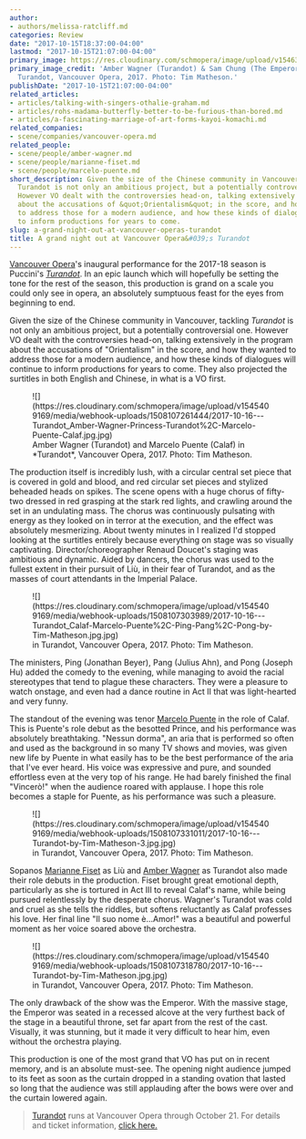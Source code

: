 ```yaml
---
author:
- authors/melissa-ratcliff.md
categories: Review
date: "2017-10-15T18:37:00-04:00"
lastmod: "2017-10-15T21:07:00-04:00"
primary_image: https://res.cloudinary.com/schmopera/image/upload/v1546392800/media/2019/01/sqVOTurandot.jpg
primary_image_credit: 'Amber Wagner (Turandot) & Sam Chung (The Emperor Altoum) in
  Turandot, Vancouver Opera, 2017. Photo: Tim Matheson.'
publishDate: "2017-10-15T21:07:00-04:00"
related_articles:
- articles/talking-with-singers-othalie-graham.md
- articles/rohs-madama-butterfly-better-to-be-furious-than-bored.md
- articles/a-fascinating-marriage-of-art-forms-kayoi-komachi.md
related_companies:
- scene/companies/vancouver-opera.md
related_people:
- scene/people/amber-wagner.md
- scene/people/marianne-fiset.md
- scene/people/marcelo-puente.md
short_description: Given the size of the Chinese community in Vancouver, tackling
  Turandot is not only an ambitious project, but a potentially controversial one.
  However VO dealt with the controversies head-on, talking extensively in the program
  about the accusations of &quot;Orientalism&quot; in the score, and how they wanted
  to address those for a modern audience, and how these kinds of dialogues will continue
  to inform productions for years to come.
slug: a-grand-night-out-at-vancouver-operas-turandot
title: A grand night out at Vancouver Opera&#039;s Turandot
---
```

[Vancouver Opera](/scene/companies/vancouver-opera/)'s inaugural performance for the 2017-18 season is Puccini's [*Turandot*](https://www.vancouveropera.ca/Turandot). In an epic launch which will hopefully be setting the tone for the rest of the season, this production is grand on a scale you could only see in opera, an absolutely sumptuous feast for the eyes from beginning to end. 

Given the size of the Chinese community in Vancouver, tackling *Turandot* is not only an ambitious project, but a potentially controversial one. However VO dealt with the controversies head-on, talking extensively in the program about the accusations of "Orientalism" in the score, and how they wanted to address those for a modern audience, and how these kinds of dialogues will continue to inform productions for years to come. They also projected the surtitles in both English and Chinese, in what is a VO first.

<figure data-type="image">![](https://res.cloudinary.com/schmopera/image/upload/v1545409169/media/webhook-uploads/1508107261444/2017-10-16---Turandot_Amber-Wagner-Princess-Turandot%2C-Marcelo-Puente-Calaf.jpg.jpg)
<figcaption>Amber Wagner (Turandot) and Marcelo Puente (Calaf) in *Turandot*, Vancouver Opera, 2017. Photo: Tim Matheson.</figcaption>
</figure>

The production itself is incredibly lush, with a circular central set piece that is covered in gold and blood, and red circular set pieces and stylized beheaded heads on spikes. The scene opens with a huge chorus of fifty-two dressed in red grasping at the stark red lights, and crawling around the set in an undulating mass. The chorus was continuously pulsating with energy as they looked on in terror at the execution, and the effect was absolutely mesmerizing. About twenty minutes in I realized I'd stopped looking at the surtitles entirely because everything on stage was so visually captivating. Director/choreographer Renaud Doucet's staging was ambitious and dynamic. Aided by dancers, the chorus was used to the fullest extent in their pursuit of Liù, in their fear of Turandot, and as the masses of court attendants in the Imperial Palace. 

<figure data-type="image">![](https://res.cloudinary.com/schmopera/image/upload/v1545409169/media/webhook-uploads/1508107303989/2017-10-16---Turandot_Calaf-Marcelo-Puente%2C-Ping-Pang%2C-Pong-by-Tim-Matheson.jpg.jpg)
<figcaption> in Turandot, Vancouver Opera, 2017. Photo: Tim Matheson.</figcaption>
</figure>

The ministers, Ping (Jonathan Beyer), Pang (Julius Ahn), and Pong (Joseph Hu) added the comedy to the evening, while managing to avoid the racial stereotypes that tend to plague these characters. They were a pleasure to watch onstage, and even had a dance routine in Act II that was light-hearted and very funny. 

The standout of the evening was tenor [Marcelo Puente](/scene/people/marcelo-puente/) in the role of Calaf. This is Puente's role debut as the besotted Prince, and his performance was absolutely breathtaking. "Nessun dorma", an aria that is performed so often and used as the background in so many TV shows and movies, was given new life by Puente in what easily has to be the best performance of the aria that I've ever heard. His voice was expressive and pure, and sounded effortless even at the very top of his range. He had barely finished the final "Vincerò!" when the audience roared with applause. I hope this role becomes a staple for Puente, as his performance was such a pleasure.

<figure data-type="image">![](https://res.cloudinary.com/schmopera/image/upload/v1545409169/media/webhook-uploads/1508107331011/2017-10-16---Turandot-by-Tim-Matheson-3.jpg.jpg)
<figcaption> in Turandot, Vancouver Opera, 2017. Photo: Tim Matheson.</figcaption>
</figure>

Sopanos [Marianne Fiset](/scene/people/marianne-fiset/) as Liù and [Amber Wagner](/scene/people/amber-wagner/) as Turandot also made their role debuts in the production. Fiset brought great emotional depth, particularly as she is tortured in Act III to reveal Calaf's name, while being pursued relentlessly by the desperate chorus. Wagner's Turandot was cold and cruel as she tells the riddles, but softens reluctantly as Calaf professes his love. Her final line "Il suo nome è...Amor!" was a beautiful and powerful moment as her voice soared above the orchestra.

<figure data-type="image">![](https://res.cloudinary.com/schmopera/image/upload/v1545409169/media/webhook-uploads/1508107318780/2017-10-16---Turandot-by-Tim-Matheson.jpg.jpg)
<figcaption> in Turandot, Vancouver Opera, 2017. Photo: Tim Matheson.</figcaption>
</figure>

The only drawback of the show was the Emperor. With the massive stage, the Emperor was seated in a recessed alcove at the very furthest back of the stage in a beautiful throne, set far apart from the rest of the cast. Visually, it was stunning, but it made it very difficult to hear him, even without the orchestra playing. 

This production is one of the most grand that VO has put on in recent memory, and is an absolute must-see. The opening night audience jumped to its feet as soon as the curtain dropped in a standing ovation that lasted so long that the audience was still applauding after the bows were over and the curtain lowered again.

>[Turandot](https://www.vancouveropera.ca/Turandot) runs at Vancouver Opera through October 21. For details and ticket information, [click here.](https://www.vancouveropera.ca/Turandot)